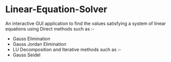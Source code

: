 # Linear-Equation-Solver
An interactive GUI application to find the values satisfying a system of linear equations using
Direct methods such as :-
* Gauss Elimination
* Gauss Jordan Elimination
* LU Decomposition
and Iterative methods such as :-
* Gauss Seidel
